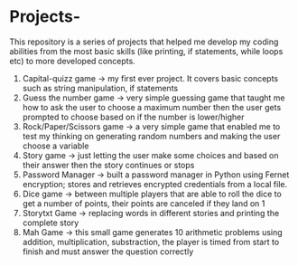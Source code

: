 # Projects-
This repository is a series of projects that helped me develop my coding abilities from the most basic skills (like printing, if statements, while loops etc) to more developed concepts.
1) Capital-quizz game -> my first ever project. It covers basic concepts such as string manipulation, if statements
2) Guess the number game -> very simple guessing game that taught me how to ask the user to choose a maximum number then the user gets prompted to choose based on if the number is lower/higher
3) Rock/Paper/Scissors game -> a very simple game that enabled me to test my thinking on generating random numbers and making the user choose a variable
4) Story game -> just letting the user make some choices and based on their answer then the story continues or stops
5) Password Manager -> built a password manager in Python using Fernet encryption; stores and retrieves encrypted credentials from a local file.
6) Dice game -> between multiple players that are able to roll the dice to get a number of points, their points are canceled if they land on 1
7) Storytxt Game -> replacing words in different stories and printing the complete story
8) Mah Game -> this small game generates 10 arithmetic problems using addition, multiplication, substraction, the player is timed from start to finish and must answer the question correctly 
